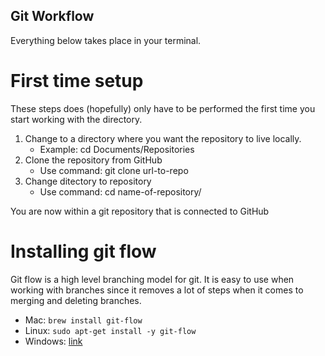 ## Git Workflow

Everything below takes place in your terminal.

# First time setup

These steps does (hopefully) only have to be performed the first time you start working with the directory.

1. Change to a directory where you want the repository to live locally.
	* Example: cd Documents/Repositories
2. Clone the repository from GitHub
	* Use command: git clone url-to-repo
3. Change ditectory to repository
	* Use command: cd name-of-repository/

You are now within a git repository that is connected to GitHub

# Installing git flow

Git flow is a high level branching model for git. It is easy to use when working with branches since it removes a lot of steps when it comes to merging and deleting branches.

* Mac: `brew install git-flow`
* Linux: `sudo apt-get install -y git-flow`
* Windows: [link](https://github.com/nvie/gitflow/wiki/Windows "Title")

